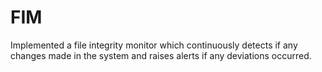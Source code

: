 # FIM
 Implemented a file integrity monitor which continuously detects if any changes made in the system and raises alerts if any deviations occurred.

